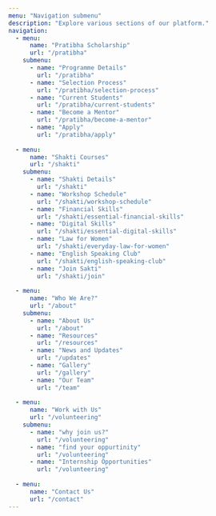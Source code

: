 ```yaml
---
menu: "Navigation submenu"
description: "Explore various sections of our platform."
navigation:
  - menu:
      name: "Pratibha Scholarship"
      url: "/pratibha"
    submenu:
      - name: "Programme Details"
        url: "/pratibha"
      - name: "Selection Process"
        url: "/pratibha/selection-process"
      - name: "Current Students"
        url: "/pratibha/current-students"
      - name: "Become a Mentor"
        url: "/pratibha/become-a-mentor"
      - name: "Apply"
        url: "/pratibha/apply"
  
  - menu:
      name: "Shakti Courses"
      url: "/shakti"
    submenu:
      - name: "Shakti Details"
        url: "/shakti"
      - name: "Workshop Schedule"
        url: "/shakti/workshop-schedule"
      - name: "Financial Skills"
        url: "/shakti/essential-financial-skills"
      - name: "Digital Skills"
        url: "/shakti/essential-digital-skills"
      - name: "Law for Women"
        url: "/shakti/everyday-law-for-women"
      - name: "English Speaking Club"
        url: "/shakti/english-speaking-club"
      - name: "Join Sakti"
        url: "/shakti/join"
  
  - menu:
      name: "Who We Are?"
      url: "/about"
    submenu:
      - name: "About Us"
        url: "/about"
      - name: "Resources"
        url: "/resources"
      - name: "News and Updates"
        url: "/updates"
      - name: "Gallery"
        url: "/gallery"
      - name: "Our Team"
        url: "/team"
  
  - menu:
      name: "Work with Us"
      url: "/volunteering"
    submenu:
      - name: "why join us?"
        url: "/volunteering"
      - name: "find your oppurtinity"
        url: "/volunteering"
      - name: "Internship Opportunities"
        url: "/volunteering"
  
  - menu:
      name: "Contact Us"
      url: "/contact"
---
```

